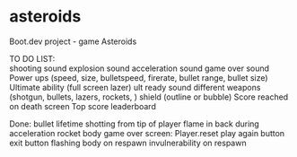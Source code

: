 # asteroids
Boot.dev project - game Asteroids

TO DO LIST:    
    shooting sound
    explosion sound
    acceleration sound
    game over sound
    Power ups (speed, size, bulletspeed, firerate, bullet range, bullet size)
    Ultimate ability (full screen lazer)
    ult ready sound 
    different weapons (shotgun, bullets, lazers, rockets, )
    shield (outline or bubble)
    Score reached on death screen
    Top score leaderboard

Done:
    bullet lifetime
    shotting from tip of player
    flame in back during acceleration
    rocket body
    game over screen:
        Player.reset
        play again button
        exit button
    flashing body on respawn
    invulnerability on respawn
    

    